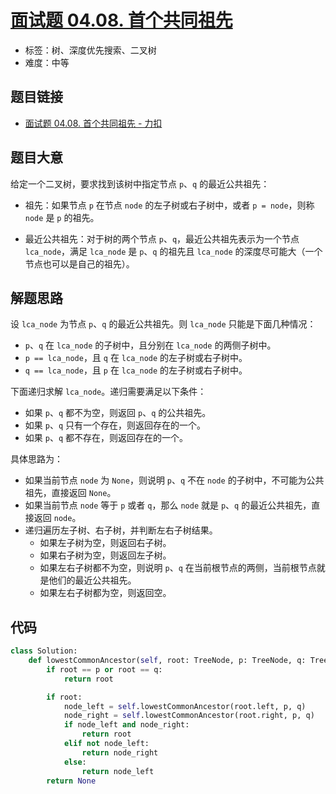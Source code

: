# [面试题 04.08. 首个共同祖先](https://leetcode.cn/problems/first-common-ancestor-lcci/)

- 标签：树、深度优先搜索、二叉树
- 难度：中等

## 题目链接

- [面试题 04.08. 首个共同祖先 - 力扣](https://leetcode.cn/problems/first-common-ancestor-lcci/)

## 题目大意

给定一个二叉树，要求找到该树中指定节点 `p`、`q` 的最近公共祖先：

- 祖先：如果节点 `p` 在节点 `node` 的左子树或右子树中，或者 `p = node`，则称 `node` 是 `p` 的祖先。

- 最近公共祖先：对于树的两个节点 `p`、`q`，最近公共祖先表示为一个节点 `lca_node`，满足 `lca_node` 是 `p`、`q` 的祖先且 `lca_node` 的深度尽可能大（一个节点也可以是自己的祖先）。

## 解题思路

设 `lca_node` 为节点 `p`、`q` 的最近公共祖先。则 `lca_node` 只能是下面几种情况：

- `p`、`q` 在 `lca_node` 的子树中，且分别在 `lca_node` 的两侧子树中。
- `p == lca_node`，且 `q` 在 `lca_node` 的左子树或右子树中。
- `q == lca_node`，且 `p` 在 `lca_node` 的左子树或右子树中。

下面递归求解 `lca_node`。递归需要满足以下条件：

- 如果 `p`、`q` 都不为空，则返回 `p`、`q` 的公共祖先。
- 如果 `p`、`q` 只有一个存在，则返回存在的一个。
- 如果 `p`、`q` 都不存在，则返回存在的一个。

具体思路为：

- 如果当前节点 `node` 为 `None`，则说明 `p`、`q` 不在 `node` 的子树中，不可能为公共祖先，直接返回 `None`。
- 如果当前节点 `node` 等于 `p` 或者 `q`，那么 `node` 就是 `p`、`q` 的最近公共祖先，直接返回 `node`。
- 递归遍历左子树、右子树，并判断左右子树结果。
  - 如果左子树为空，则返回右子树。
  - 如果右子树为空，则返回左子树。
  - 如果左右子树都不为空，则说明 `p`、`q` 在当前根节点的两侧，当前根节点就是他们的最近公共祖先。
  - 如果左右子树都为空，则返回空。

## 代码

```python
class Solution:
    def lowestCommonAncestor(self, root: TreeNode, p: TreeNode, q: TreeNode) -> TreeNode:
        if root == p or root == q:
            return root

        if root:
            node_left = self.lowestCommonAncestor(root.left, p, q)
            node_right = self.lowestCommonAncestor(root.right, p, q)
            if node_left and node_right:
                return root
            elif not node_left:
                return node_right
            else:
                return node_left
        return None
```

